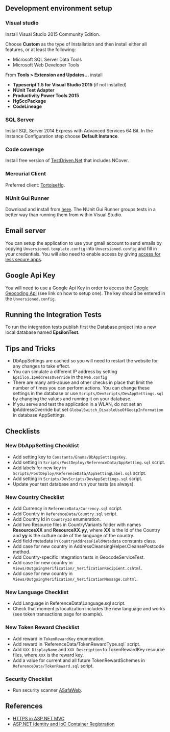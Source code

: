 ## Development environment setup

### Visual studio

Install Visual Studio 2015 Community Edition. 

Choose **Custom** as the type of Installation and then install either all features, or at least the following:

- Microsoft SQL Server Data Tools
- Microsoft Web Developer Tools

From **Tools > Extension and Updates...** install

* **Typescript 1.5 for Visual Studio 2015** (if not installed)
* **NUnit Test Adapter**
* **Productivity Power Tools 2015**
* **HgSccPackage**
* **CodeLineage**

### SQL Server

Install SQL Server 2014 Express with Advanced Services 64 Bit. In the Instance Configuration step choose **Default Instance**.

### Code coverage

Install free version of [TestDriven.Net](http://www.testdriven.net/) that includes NCover.

### Mercurial Client

Preferred client: [TortoiseHg](http://tortoisehg.bitbucket.org/).

### NUnit Gui Runner

Download and install from [here](http://www.nunit.org/index.php?p=download).
The NUnit Gui Runner groups tests in a better way than running them from within Visual Studio.

## Email server

You can setup the application to use your gmail account to send emails by copying `Unversioned.template.config` into `Unversioned.config` and fill in your credentials. You will also need to enable access by giving [access for less secure apps](https://www.google.com/settings/security/lesssecureapps).

## Google Api Key

You will need to use a Google Api Key in order to access the [Google Geocoding Api](https://developers.google.com/maps/documentation/geocoding/intro) (see link on how to setup one). The key should be entered in the `Unversioned.config`. 

## Running the Integration Tests

To run the integration tests publish first the Database project into a new local database named **EpsilonTest**.  

## Tips and Tricks

- DbAppSettings are cached so you will need to restart the website for any changes to take effect.
- You can simulate a different IP address by setting `Epsilon.IpAddressOverride` in the `Web.config`
- There are many anti-abuse and other checks in place that limit the number of times you can perform actions. You can change these settings in the database or use `Scripts/DevScripts/DevAppSettings.sql` by changing the values and running it on your database. 
- If you serve and test the application in a WLAN, do not set an IpAddressOverride but set `GlobalSwitch_DisableUseOfGeoipInformation` in  database AppSettings.

## Checklists

### New DbAppSetting Checklist

- Add setting key to `Constants/Enums/DbAppSettingsKey`.
- Add setting in `Scripts/PostDeploy/ReferenceData/AppSetting.sql` script.
- Add labels for new key in `Scripts/PostDeploy/ReferenceData/AppSettingLabel.sql` script.
- Add setting in `Scripts/DevScripts/DevAppSettings.sql` script.
- Update your test database and run your tests (as always).

### New Country Checklist

- Add Currency in `ReferenceData/Currency.sql` script.
- Add Country in `ReferenceData/Country.sql` script.
- Add Country Id in `CountryId` enumeration.
- Add two Resource files in CountryVariants folder with names **ResourcesXX** and **ResourceXX.yy**, where **XX** is the Id of the Country and **yy** is the culture code of the language of the country.
- Add field metadata in `CountryAddressFieldMetadata` constants class.
- Add case for new country in AddressCleansingHelper.CleansePostcode method.
- Add Country-specific integration tests in GeocodeServiceTest.
- Add case for new country in `Views/OutgoingVerification/_VerificationRecipient.cshtml`.
- Add case for new country in `Views/OutgoingVerification/_VerificationMessage.cshtml`.

### New Language Checklist

- Add Language in ReferenceData\Language.sql script.
- Check that moment.js localization includes the new language and works (see token transactions page for example).

### New Token Reward Checklist

- Add reward in `TokenRewardKey` enumeration.
- Add reward in 'ReferenceData/TokenRewardType.sql` script.
- Add `XXX_DisplayName` and `XXX_Description` to TokenRewardKey resource files, where `XXX` is the reward key.
- Add a value for current and all future TokenRewardSchemes in `ReferenceData/TokenReward.sql` script. 

### Security Checklist

- Run security scanner [ASafaWeb](https://asafaweb.com/).

## References

- [HTTPS in ASP.NET MVC](http://tech.trailmax.info/2014/02/implemnting-https-everywhere-in-asp-net-mvc-application/)
- [ASP.NET Identity and IoC Container Registration](http://tech.trailmax.info/2014/09/aspnet-identity-and-ioc-container-registration/)
